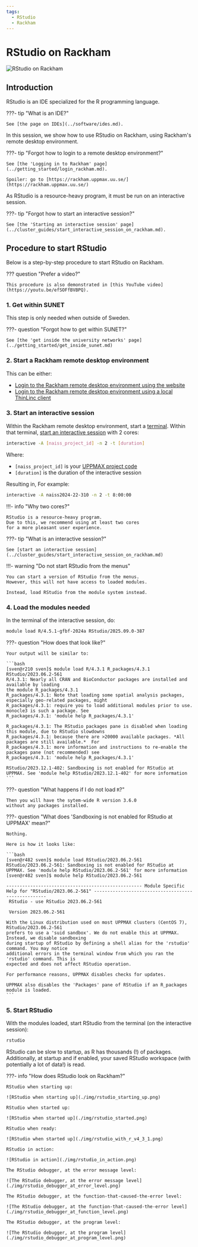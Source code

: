 ```yaml
---
tags:
  - RStudio
  - Rackham
---
```


# RStudio on Rackham

![RStudio on Rackham](./img/rstudio_in_action_480_x_270.png)

## Introduction

RStudio is an IDE specialized for the R programming language.

???- tip "What is an IDE?"

    See [the page on IDEs](../software/ides.md).

In this session, we show how to use RStudio on Rackham,
using Rackham's remote desktop environment.

???- tip "Forgot how to login to a remote desktop environment?"

    See [the 'Logging in to Rackham' page](../getting_started/login_rackham.md).

    Spoiler: go to [https://rackham.uppmax.uu.se/](https://rackham.uppmax.uu.se/)

As RStudio is a resource-heavy program,
it must be run on an interactive session.

???- tip "Forgot how to start an interactive session?"

    See [the 'Starting an interactive session' page](../cluster_guides/start_interactive_session_on_rackham.md).

## Procedure to start RStudio

Below is a step-by-step procedure to start RStudio on Rackham.

??? question "Prefer a video?"

    This procedure is also demonstrated in [this YouTube video](https://youtu.be/efSOFfBVBPQ).

### 1. Get within SUNET

This step is only needed when outside of Sweden.

???- question "Forgot how to get within SUNET?"

    See [the 'get inside the university networks' page](../getting_started/get_inside_sunet.md)

### 2. Start a Rackham remote desktop environment

This can be either:

- [Login to the Rackham remote desktop environment using the website](../getting_started/login_rackham_remote_desktop_website.md)
- [Login to the Rackham remote desktop environment using a local ThinLinc client](../getting_started/login_rackham_remote_desktop_local_thinlinc_client.md)

### 3. Start an interactive session

Within the Rackham remote desktop environment, start a [terminal](../software/terminal.md).
Within that terminal, [start an interactive session](../cluster_guides/start_interactive_session_on_rackham.md)
with 2 cores:

```bash
interactive -A [naiss_project_id] -n 2 -t [duration]
```

Where:

- `[naiss_project_id]` is your [UPPMAX project code](../getting_started/project.md)
- `[duration]` is the duration of the interactive session

Resulting in, For example:

```bash
interactive -A naiss2024-22-310 -n 2 -t 8:00:00
```

!!!- info "Why two cores?"

    RStudio is a resource-heavy program.
    Due to this, we recommend using at least two cores
    for a more pleasant user experience.

???- tip "What is an interactive session?"

    See [start an interactive session](../cluster_guides/start_interactive_session_on_rackham.md)

!!!- warning "Do not start RStudio from the menus"

    You can start a version of RStudio from the menus.
    However, this will not have access to loaded modules.

    Instead, load RStudio from the module system instead.

### 4. Load the modules needed

In the terminal of the interactive session, do:

```bash
module load R/4.5.1-gfbf-2024a RStudio/2025.09.0-387
```

???- question "How does that look like?"

    Your output will be similar to:

    ```bash
    [sven@r210 sven]$ module load R/4.3.1 R_packages/4.3.1 RStudio/2023.06.2-561
    R/4.3.1: Nearly all CRAN and BioConductor packages are installed and available by loading
    the module R_packages/4.3.1
    R_packages/4.3.1: Note that loading some spatial analysis packages, especially geo-related packages, might
    R_packages/4.3.1: require you to load additional modules prior to use. monocle3 is such a package. See
    R_packages/4.3.1: 'module help R_packages/4.3.1'

    R_packages/4.3.1: The RStudio packages pane is disabled when loading this module, due to RStudio slowdowns
    R_packages/4.3.1: because there are >20000 available packages. *All packages are still available.*  For
    R_packages/4.3.1: more information and instructions to re-enable the packages pane (not recommended) see
    R_packages/4.3.1: 'module help R_packages/4.3.1'

    RStudio/2023.12.1-402: Sandboxing is not enabled for RStudio at UPPMAX. See 'module help RStudio/2023.12.1-402' for more information
    ```

???- question "What happens if I do not load `R`?"

    Then you will have the sytem-wide R version 3.6.0
    without any packages installed.

???- question "What does 'Sandboxing is not enabled for RStudio at UPPMAX' mean?"

    Nothing.

    Here is how it looks like:

    ```bash
    [sven@r482 sven]$ module load RStudio/2023.06.2-561
    RStudio/2023.06.2-561: Sandboxing is not enabled for RStudio at UPPMAX. See 'module help RStudio/2023.06.2-561' for more information
    [sven@r482 sven]$ module help RStudio/2023.06.2-561

    --------------------------------------------------- Module Specific Help for "RStudio/2023.06.2-561" ----------------------------------------------------
     RStudio - use RStudio 2023.06.2-561

     Version 2023.06.2-561

    With the Linux distribution used on most UPPMAX clusters (CentOS 7), RStudio/2023.06.2-561
    prefers to use a 'suid sandbox'. We do not enable this at UPPMAX. Instead, we disable sandboxing
    during startup of RStudio by defining a shell alias for the 'rstudio' command. You may notice
    additional errors in the terminal window from which you ran the 'rstudio' command. This is
    expected and does not affect RStudio operation.

    For performance reasons, UPPMAX disables checks for updates.

    UPPMAX also disables the 'Packages' pane of RStudio if an R_packages module is loaded.
    ```


### 5. Start RStudio

With the modules loaded, start RStudio from the terminal (on the
interactive session):

```bash
rstudio
```

RStudio can be slow to startup, as R has thousands (!) of packages.
Additionally, at startup and if enabled, your saved RStudio workspace
(with potentially a lot of data!) is read.

???- info "How does RStudio look on Rackham?"

    RStudio when starting up:

    ![RStudio when starting up](./img/rstudio_starting_up.png)

    RStudio when started up:

    ![RStudio when started up](./img/rstudio_started.png)

    RStudio when ready:

    ![RStudio when started up](./img/rstudio_with_r_v4_3_1.png)

    RStudio in action:

    ![RStudio in action](./img/rstudio_in_action.png)

    The RStudio debugger, at the error message level:

    ![The RStudio debugger, at the error message level](./img/rstudio_debugger_at_error_level.png)

    The RStudio debugger, at the function-that-caused-the-error level:

    ![The RStudio debugger, at the function-that-caused-the-error level](./img/rstudio_debugger_at_function_level.png)

    The RStudio debugger, at the program level:

    ![The RStudio debugger, at the program level](./img/rstudio_debugger_at_program_level.png)
